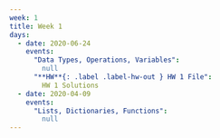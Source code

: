 ```yaml
---
week: 1
title: Week 1
days:
  - date: 2020-06-24
    events:
      "Data Types, Operations, Variables":
        null
      "**HW**{: .label .label-hw-out } HW 1 File":
        HW 1 Solutions
  - date: 2020-04-09
    events:
      "Lists, Dictionaries, Functions":
        null
---
```


